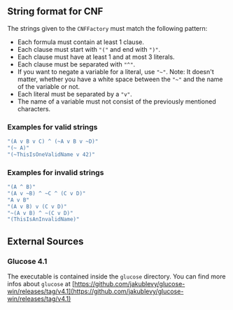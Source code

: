 ## String format for CNF

The strings given to the `CNFFactory` must match the following pattern:

- Each formula must contain at least 1 clause.
- Each clause must start with `"("` and end with `")"`.
- Each clause must have at least 1 and at most 3 literals.
- Each clause must be separated with `"^"`.
- If you want to negate a variable for a literal, use `"~"`. Note: It doesn't matter, whether you have a white space between the `"~"` and the name of the variable or not.
- Each literal must be separated by a `"v"`.
- The name of a variable must not consist of the previously mentioned characters.

### Examples for valid strings
```kotlin
"(A v B v C) ^ (~A v B v ~D)"
"(~ A)"
"(~ThisIsOneValidName v 42)"
```

### Examples for invalid strings
```kotlin
"(A ^ B)"
"(A v ~B) ^ ~C ^ (C v D)"
"A v B"
"(A v B) v (C v D)"
"~(A v B) ^ ~(C v D)"
"(ThisIsAnInvalidName)"
```

## External Sources

### Glucose 4.1

The executable is contained inside the `glucose` directory. You can find more infos about `glucose` at [https://github.com/jakublevy/glucose-win/releases/tag/v4.1](https://github.com/jakublevy/glucose-win/releases/tag/v4.1)
